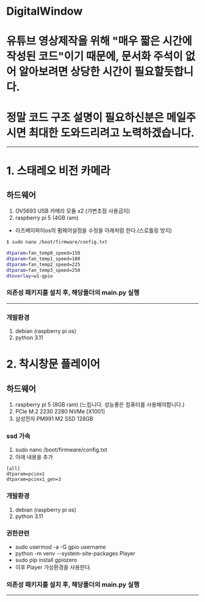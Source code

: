 # DigitalWindow
# 유튜브 영상제작을 위해 "매우 짧은 시간에 작성된 코드"이기 때문에, 문서화 주석이 없어 알아보려면 상당한 시간이 필요할듯합니다.
# 정말 코드 구조 설명이 필요하신분은 메일주시면 최대한 도와드리려고 노력하겠습니다.
---
# 1. 스태레오 비전 카메라
## 하드웨어 
1. OV5693 USB 카메라 모듈 x2 (가변초점 사용금지)
2. raspberry pi 5 (4GB ram)

- 라즈베이파이os의 펌웨어설정을 수정을 아래처럼 한다.(스로틀링 방지)
```bash
$ sudo nano /boot/firmware/config.txt 
```
```bash
dtparam=fan_temp0_speed=150
dtparam=fan_temp1_speed=180
dtparam=fan_temp2_speed=225
dtparam=fan_temp3_speed=250
dtoverlay=w1-gpio
```
### 의존성 패키지를 설치 후, 해당폴더의 main.py 실행
---

### 개발환경
1. debian (raspberry pi os)
2. python 3.11

# 2. 착시창문 플레이어
## 하드웨어
1. raspberry pi 5 (8GB ram) (느립니다. 성능좋은 컴퓨터를 사용해야합니다.)
3. PCle M.2 2230 2280 NVMe [X1001]
4. 삼성전자 PM991 M2 SSD 128GB

### ssd 가속
1. sudo nano /boot/firmware/config.txt
2. 아래 내용을 추가
   
```
[all]
dtparam=pciex1
dtparam=pciex1_gen=3
```

### 개발환경
1. debian (raspberry pi os)
2. python 3.11

### 권한관련
- sudo usermod -a -G gpio username
- python -m venv --system-site-packages Player
- sudo pip install gpiozero
- 이후 Player 가상환경을 사용한다.

### 의존성 패키지를 설치 후, 해당폴더의 main.py 실행
---
